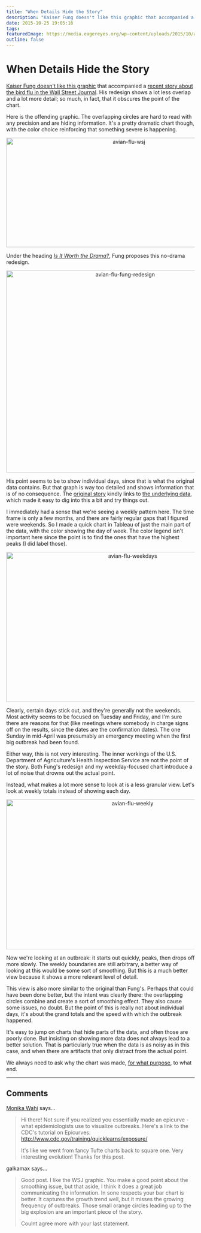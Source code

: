 ```yaml
---
title: "When Details Hide the Story"
description: "Kaiser Fung doesn't like this graphic that accompanied a recent story about the bird flu in the Wall Street Journal. His redesign shows a lot less overlap and a lot more detail; so much, in fact, that it obscures the point of the chart."
date: 2015-10-25 19:05:16
tags: 
featuredImage: https://media.eagereyes.org/wp-content/uploads/2015/10/avian-flu-wsj.jpg
outline: false
---
```


# When Details Hide the Story

<a href="http://junkcharts.typepad.com/junk_charts/2015/10/is-it-worth-the-drama.html">Kaiser Fung doesn't like this graphic</a> that accompanied a <a href="http://www.wsj.com/articles/u-s-readies-for-a-return-of-bird-flu-1444665965">recent story about the bird flu in the Wall Street Journal</a>. His redesign shows a lot less overlap and a lot more detail; so much, in fact, that it obscures the point of the chart.

Here is the offending graphic. The overlapping circles are hard to read with any precision and are hiding information. It's a pretty dramatic chart though, with the color choice reinforcing that something severe is happening.

<p align="center"><img class="aligncenter size-full wp-image-9021" src="https://media.eagereyes.org/wp-content/uploads/2015/10/avian-flu-wsj.jpg" alt="avian-flu-wsj" width="640" height="292" /></p>

Under the heading <em><a href="http://junkcharts.typepad.com/junk_charts/2015/10/is-it-worth-the-drama.html">Is It Worth the Drama?</a></em>, Fung proposes this no-drama redesign.

<p align="center"><img class="aligncenter size-full wp-image-9022" src="https://media.eagereyes.org/wp-content/uploads/2015/10/avian-flu-fung-redesign.png" alt="avian-flu-fung-redesign" width="620" height="539" /></p>

His point seems to be to show individual days, since that is what the original data contains. But that graph is way too detailed and shows information that is of no consequence. The <a href="http://www.wsj.com/articles/u-s-readies-for-a-return-of-bird-flu-1444665965">original story</a> kindly links to <a href="https://www.aphis.usda.gov/wps/portal/aphis/ourfocus/animalhealth/sa_animal_disease_information/sa_avian_health/ct_avian_influenza_disease/!ut/p/a1/lZFbc4IwEIV_iw99ZBLD_VG8gUrt1FqEl8waQDIDgYFox_764qUd-yC1edvdczJnv0UR2qBIwIHvQPJSQH6qI4POli7pO5h405U9xt7z-8S3Fqa6dLVWELaC4XTgauYCY6xZBHsjxx2Zto-xZzzmx3feAP_lD1CEIiZkJTMUQpXxhrJSyERImvNtDfXxCTdAy31N05Ltm3MFgheQ0yyBXGa3nZg3CTQJ5SIt6-IM4TI-cBA_eiavjVaW7xPxCd_GU5iK8RiFW2Kn2CCJolp9UDS2VRXQQVeIHqdxzJipquYl_K_9pmOn3W-yeDHnM4Ln-lXQxfcs6AAYtoTNuwhtDa3-mXr2wE1J7Q_9XfstyEw50USbTsqX8Q1ltOmgHDgoCgrDwB-oKtbrwlKNV_fzLS2C0XHQ630B9ICQ5w!!/?1dmy&amp;urile=wcm:path:/aphis_content_library/sa_our_focus/sa_animal_health/sa_animal_disease_information/sa_avian_health/sa_detections_by_states/ct_ai_pacific_flyway">the underlying data</a>, which made it easy to dig into this a bit and try things out.

I immediately had a sense that we're seeing a weekly pattern here. The time frame is only a few months, and there are fairly regular gaps that I figured were weekends. So I made a quick chart in Tableau of just the main part of the data, with the color showing the day of week. The color legend isn't important here since the point is to find the ones that have the highest peaks (I did label those).

<p align="center"><img class="aligncenter size-full wp-image-9023" src="https://media.eagereyes.org/wp-content/uploads/2015/10/avian-flu-weekdays.png" alt="avian-flu-weekdays" width="660" height="400" /></p>

Clearly, certain days stick out, and they're generally not the weekends. Most activity seems to be focused on Tuesday and Friday, and I'm sure there are reasons for that (like meetings where somebody in charge signs off on the results, since the dates are the confirmation dates). The one Sunday in mid-April was presumably an emergency meeting when the first big outbreak had been found.

Either way, this is not very interesting. The inner workings of the U.S. Department of Agriculture's Health Inspection Service are not the point of the story. Both Fung's redesign and my weekday-focused chart introduce a lot of noise that drowns out the actual point.

Instead, what makes a lot more sense to look at is a less granular view. Let's look at weekly totals instead of showing each day.

<p align="center"><img class="aligncenter size-full wp-image-9024" src="https://media.eagereyes.org/wp-content/uploads/2015/10/avian-flu-weekly.png" alt="avian-flu-weekly" width="660" height="400" /></p>

Now we're looking at an outbreak: it starts out quickly, peaks, then drops off more slowly. The weekly boundaries are still arbitrary, a better way of looking at this would be some sort of smoothing. But this is a much better view because it shows a more relevant level of detail.

This view is also more similar to the original than Fung's. Perhaps that could have been done better, but the intent was clearly there: the overlapping circles combine and create a sort of smoothing effect. They also cause some issues, no doubt. But the point of this is really not about individual days, it's about the grand totals and the speed with which the outbreak happened.

It's easy to jump on charts that hide parts of the data, and often those are poorly done. But insisting on showing more data does not always lead to a better solution. That is particularly true when the data is as noisy as in this case, and when there are artifacts that only distract from the actual point.

We always need to ask why the chart was made, <a href="/blog/2015/the-point-of-a-chart">for what purpose</a>, to what end.


<PostedBy />


<aside class="comments">

---
## Comments

<a href="http://www.vasantahealth.com" rel="nofollow noopener" target="_blank">Monika Wahi</a> says…
>	Hi there!  Not sure if you realized you essentially made an epicurve - what epidemiologists use to visualize outbreaks. Here's a link to the CDC's tutorial on Epicurves: http://www.cdc.gov/training/quicklearns/exposure/
>	
>	It's like we went from fancy Tufte charts back to square one.  Very interesting evolution!  Thanks for this post.

galkamax says…
>	Good post. I like the WSJ graphic. You make a good point about the smoothing issue, but that aside, I think it does a great job communicating the information. In sone respects your bar chart is better. It captures the growth trend well, but it misses the growing frequency of outbreaks. Those small orange circles leading up to the big explosion are an important piece of the story.
>	
>	Coulnt agree more with your last statement.

</aside>

